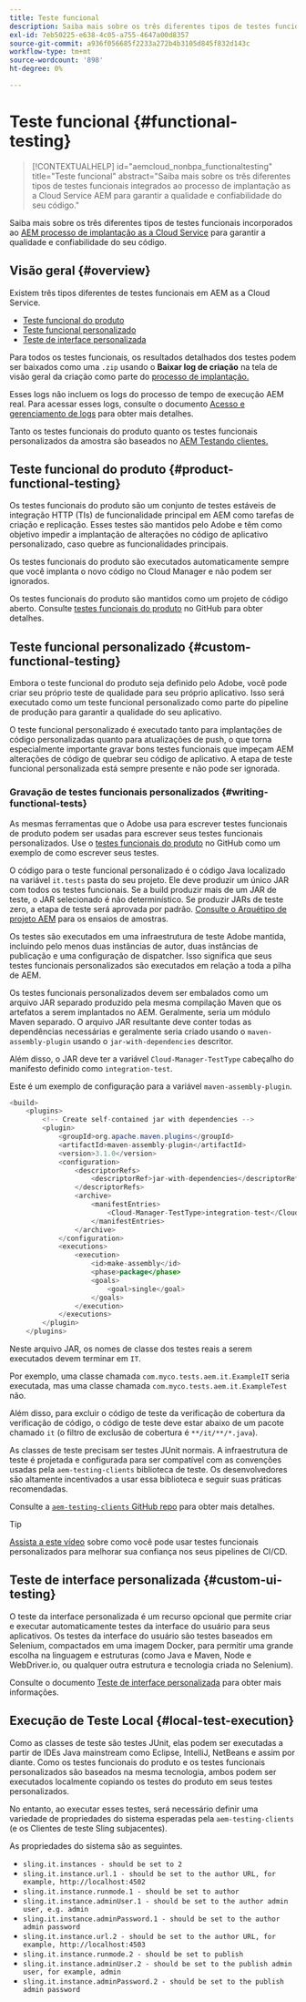 ```yaml
---
title: Teste funcional
description: Saiba mais sobre os três diferentes tipos de testes funcionais integrados ao processo de implantação as a Cloud Service AEM para garantir a qualidade e confiabilidade do seu código.
exl-id: 7eb50225-e638-4c05-a755-4647a00d8357
source-git-commit: a936f056685f2233a272b4b3105d845f832d143c
workflow-type: tm+mt
source-wordcount: '898'
ht-degree: 0%

---
```



# Teste funcional {#functional-testing}

>[!CONTEXTUALHELP]
>id="aemcloud_nonbpa_functionaltesting"
>title="Teste funcional"
>abstract="Saiba mais sobre os três diferentes tipos de testes funcionais integrados ao processo de implantação as a Cloud Service AEM para garantir a qualidade e confiabilidade do seu código."

Saiba mais sobre os três diferentes tipos de testes funcionais incorporados ao [AEM processo de implantação as a Cloud Service](/help/implementing/cloud-manager/deploy-code.md) para garantir a qualidade e confiabilidade do seu código.

## Visão geral {#overview}

Existem três tipos diferentes de testes funcionais em AEM as a Cloud Service.

* [Teste funcional do produto](#product-functional-testing)
* [Teste funcional personalizado](#custom-functional-testing)
* [Teste de interface personalizada](#custom-ui-testing)

Para todos os testes funcionais, os resultados detalhados dos testes podem ser baixados como uma `.zip` usando o **Baixar log de criação** na tela de visão geral da criação como parte do [processo de implantação.](/help/implementing/cloud-manager/deploy-code.md)

Esses logs não incluem os logs do processo de tempo de execução AEM real. Para acessar esses logs, consulte o documento [Acesso e gerenciamento de logs](/help/implementing/cloud-manager/manage-logs.md) para obter mais detalhes.

Tanto os testes funcionais do produto quanto os testes funcionais personalizados da amostra são baseados no [AEM Testando clientes.](https://github.com/adobe/aem-testing-clients)

## Teste funcional do produto {#product-functional-testing}

Os testes funcionais do produto são um conjunto de testes estáveis de integração HTTP (TIs) de funcionalidade principal em AEM como tarefas de criação e replicação. Esses testes são mantidos pelo Adobe e têm como objetivo impedir a implantação de alterações no código de aplicativo personalizado, caso quebre as funcionalidades principais.

Os testes funcionais do produto são executados automaticamente sempre que você implanta o novo código no Cloud Manager e não podem ser ignorados.

Os testes funcionais do produto são mantidos como um projeto de código aberto. Consulte [testes funcionais do produto](https://github.com/adobe/aem-test-samples/tree/aem-cloud/smoke) no GitHub para obter detalhes.

## Teste funcional personalizado {#custom-functional-testing}

Embora o teste funcional do produto seja definido pelo Adobe, você pode criar seu próprio teste de qualidade para seu próprio aplicativo. Isso será executado como um teste funcional personalizado como parte do pipeline de produção para garantir a qualidade do seu aplicativo.

O teste funcional personalizado é executado tanto para implantações de código personalizadas quanto para atualizações de push, o que torna especialmente importante gravar bons testes funcionais que impeçam AEM alterações de código de quebrar seu código de aplicativo. A etapa de teste funcional personalizada está sempre presente e não pode ser ignorada.

### Gravação de testes funcionais personalizados {#writing-functional-tests}

As mesmas ferramentas que o Adobe usa para escrever testes funcionais de produto podem ser usadas para escrever seus testes funcionais personalizados. Use o [testes funcionais do produto](https://github.com/adobe/aem-test-samples/tree/aem-cloud/smoke) no GitHub como um exemplo de como escrever seus testes.

O código para o teste funcional personalizado é o código Java localizado na variável `it.tests` pasta do seu projeto. Ele deve produzir um único JAR com todos os testes funcionais. Se a build produzir mais de um JAR de teste, o JAR selecionado é não determinístico. Se produzir JARs de teste zero, a etapa de teste será aprovada por padrão. [Consulte o Arquétipo de projeto AEM](https://github.com/adobe/aem-project-archetype/tree/develop/src/main/archetype/it.tests) para os ensaios de amostras.

Os testes são executados em uma infraestrutura de teste Adobe mantida, incluindo pelo menos duas instâncias de autor, duas instâncias de publicação e uma configuração de dispatcher. Isso significa que seus testes funcionais personalizados são executados em relação a toda a pilha de AEM.

Os testes funcionais personalizados devem ser embalados como um arquivo JAR separado produzido pela mesma compilação Maven que os artefatos a serem implantados no AEM. Geralmente, seria um módulo Maven separado. O arquivo JAR resultante deve conter todas as dependências necessárias e geralmente seria criado usando o `maven-assembly-plugin` usando o `jar-with-dependencies` descritor.

Além disso, o JAR deve ter a variável `Cloud-Manager-TestType` cabeçalho do manifesto definido como `integration-test`.

Este é um exemplo de configuração para a variável `maven-assembly-plugin`.

```java
<build>
    <plugins>
        <!-- Create self-contained jar with dependencies -->
        <plugin>
            <groupId>org.apache.maven.plugins</groupId>
            <artifactId>maven-assembly-plugin</artifactId>
            <version>3.1.0</version>
            <configuration>
                <descriptorRefs>
                    <descriptorRef>jar-with-dependencies</descriptorRef>
                </descriptorRefs>
                <archive>
                    <manifestEntries>
                        <Cloud-Manager-TestType>integration-test</Cloud-Manager-TestType>
                    </manifestEntries>
                </archive>
            </configuration>
            <executions>
                <execution>
                    <id>make-assembly</id>
                    <phase>package</phase>
                    <goals>
                        <goal>single</goal>
                    </goals>
                </execution>
            </executions>
        </plugin>
    </plugins>
```

Neste arquivo JAR, os nomes de classe dos testes reais a serem executados devem terminar em `IT`.

Por exemplo, uma classe chamada `com.myco.tests.aem.it.ExampleIT` seria executada, mas uma classe chamada `com.myco.tests.aem.it.ExampleTest` não.

Além disso, para excluir o código de teste da verificação de cobertura da verificação de código, o código de teste deve estar abaixo de um pacote chamado `it` (o filtro de exclusão de cobertura é `**/it/**/*.java`).

As classes de teste precisam ser testes JUnit normais. A infraestrutura de teste é projetada e configurada para ser compatível com as convenções usadas pela `aem-testing-clients` biblioteca de teste. Os desenvolvedores são altamente incentivados a usar essa biblioteca e seguir suas práticas recomendadas.

Consulte a [`aem-testing-clients` GitHub repo](https://github.com/adobe/aem-testing-clients) para obter mais detalhes.

>[!TIP]
>
>[Assista a este vídeo](https://www.youtube.com/watch?v=yJX6r3xRLHU) sobre como você pode usar testes funcionais personalizados para melhorar sua confiança nos seus pipelines de CI/CD.

## Teste de interface personalizada {#custom-ui-testing}

O teste da interface personalizada é um recurso opcional que permite criar e executar automaticamente testes da interface do usuário para seus aplicativos. Os testes da interface do usuário são testes baseados em Selenium, compactados em uma imagem Docker, para permitir uma grande escolha na linguagem e estruturas (como Java e Maven, Node e WebDriver.io, ou qualquer outra estrutura e tecnologia criada no Selenium).

Consulte o documento [Teste de interface personalizada](/help/implementing/cloud-manager/ui-testing.md#custom-ui-testing) para obter mais informações.

## Execução de Teste Local {#local-test-execution}

Como as classes de teste são testes JUnit, elas podem ser executadas a partir de IDEs Java mainstream como Eclipse, IntelliJ, NetBeans e assim por diante. Como os testes funcionais do produto e os testes funcionais personalizados são baseados na mesma tecnologia, ambos podem ser executados localmente copiando os testes do produto em seus testes personalizados.

No entanto, ao executar esses testes, será necessário definir uma variedade de propriedades do sistema esperadas pela `aem-testing-clients` (e os Clientes de teste Sling subjacentes).

As propriedades do sistema são as seguintes.

* `sling.it.instances - should be set to 2`
* `sling.it.instance.url.1 - should be set to the author URL, for example, http://localhost:4502`
* `sling.it.instance.runmode.1 - should be set to author`
* `sling.it.instance.adminUser.1 - should be set to the author admin user, e.g. admin`
* `sling.it.instance.adminPassword.1 - should be set to the author admin password`
* `sling.it.instance.url.2 - should be set to the author URL, for example, http://localhost:4503`
* `sling.it.instance.runmode.2 - should be set to publish`
* `sling.it.instance.adminUser.2 - should be set to the publish admin user, for example, admin`
* `sling.it.instance.adminPassword.2 - should be set to the publish admin password`
